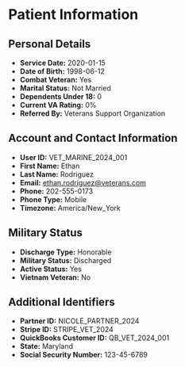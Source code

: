 # Patient Information

## Personal Details
- **Service Date:** 2020-01-15
- **Date of Birth:** 1998-06-12
- **Combat Veteran:** Yes
- **Marital Status:** Not Married
- **Dependents Under 18:** 0
- **Current VA Rating:** 0%
- **Referred By:** Veterans Support Organization

## Account and Contact Information
- **User ID:** VET_MARINE_2024_001
- **First Name:** Ethan
- **Last Name:** Rodriguez
- **Email:** ethan.rodriguez@veterans.com
- **Phone:** 202-555-0173
- **Phone Type:** Mobile
- **Timezone:** America/New_York

## Military Status
- **Discharge Type:** Honorable
- **Military Status:** Discharged
- **Active Status:** Yes
- **Vietnam Veteran:** No

## Additional Identifiers
- **Partner ID:** NICOLE_PARTNER_2024
- **Stripe ID:** STRIPE_VET_2024
- **QuickBooks Customer ID:** QB_VET_2024_001
- **State:** Maryland
- **Social Security Number:** 123-45-6789
